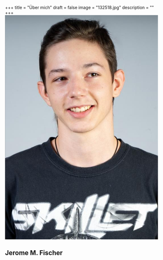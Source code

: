 +++
title = "Über mich"
draft = false
image = "132518.jpg"
description = ""
+++
![Jerome Fischer](132518.jpg)

## Jerome M. Fischer